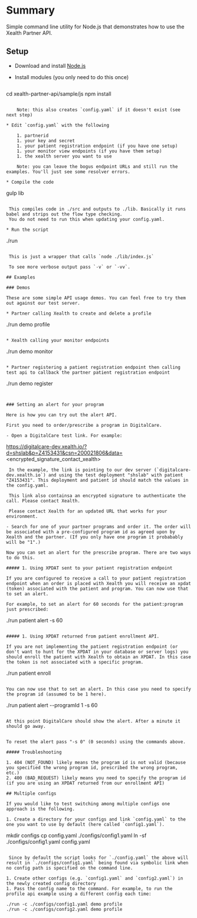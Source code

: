 
# Summary

Simple command line utility for Node.js that demonstrates how to use the Xealth Partner API.

## Setup

 * Download and install [Node.js](https://nodejs.org/en/download/)

 * Install modules (you only need to do this once)

   ```
  cd xealth-partner-api/sample/js
  npm install
 ```

     Note: this also creates `config.yaml` if it doesn't exist (see next step)

 * Edit `config.yaml` with the following

     1. partnerid
     1. your key and secret
     1. your patient registration endpoint (if you have one setup)
     1. your monitor view endpoints (if you have them setup)
     1. the xealth server you want to use

     Note: you can leave the bogus endpoint URLs and still run the examples. You'll just see some resolver errors.

 * Compile the code

  ```
   gulp lib
 ```

  This compiles code in ./src and outputs to ./lib. Basically it runs babel and strips out the flow type checking.
  You do not need to run this when updating your config.yaml.

 * Run the script

  ```
  ./run
 ```

  This is just a wrapper that calls `node ./lib/index.js`

  To see more verbose output pass `-v` or `-vv`.

## Examples

### Demos

These are some simple API usage demos. You can feel free to try them out against our test server.

* Partner calling Xealth to create and delete a profile

 ```
./run demo profile
```

* Xealth calling your monitor endpoints

 ```
./run demo monitor
```

* Partner registering a patient registration endpoint then calling test api to callback the partner patient registration endpoint

 ```
./run demo register
```


### Setting an alert for your program

Here is how you can try out the alert API.

First you need to order/prescribe a program in DigitalCare.

- Open a DigitalCare test link. For example:

 ```
 https://digitalcare-dev.xealth.io/?d=shslab&p=Z4153431&csn=200021806&data=<encrypted_signature_contact_xealth>
```
 In the example, the link is pointing to our dev server (`digitalcare-dev.xealth.io`) and using the test deployment "shslab" with patient "Z4153431". This deployment and patient id should match the values in the config.yaml.

 This link also containsa an encrypted signature to authenticate the call. Please contact Xealth.

 Please contact Xealth for an updated URL that works for your environment.

- Search for one of your partner programs and order it. The order will be associated with a pre-configured program id as agreed upon by Xealth and the partner. (If you only have one program it probabably will be "1".)

Now you can set an alert for the prescribe program. There are two ways to do this.

##### 1. Using XPDAT sent to your patient registration endpoint

If you are configured to receive a call to your patient registration endpoint when an order is placed with Xealth you will receive an xpdat (token) associated with the patient and program. You can now use that to set an alert.

For example, to set an alert for 60 seconds for the patient:program just prescribed:

```
 ./run patient alert -s 60 <xpdat>
```

##### 1. Using XPDAT returned from patient enrollment API.

If you are not implementing the patient registration endpoint (or don't want to hunt for the XPDAT in your database or server logs) you should enroll the patient with Xealth to obtain an XPDAT. In this case the token is not associated with a specific program.

```
 ./run patient enroll
```

You can now use that to set an alert. In this case you need to specify the program id (assumed to be 1 here).

```
./run patient alert --programId 1 <xpdat> -s 60
```

At this point DigitalCare should show the alert. After a minute it should go away.


To reset the alert pass "-s 0" (0 seconds) using the commands above.

##### Troubleshooting

1. 404 (NOT_FOUND) likely means the program id is not valid (because you specified the wrong program id, prescribed the wrong program, etc.)
2. 400 (BAD_REQUEST) likely means you need to specify the program id (if you are using an XPDAT returned from our enrollment API)

## Multiple configs

If you would like to test switching among multiple configs one approach is the following.

1. Create a directory for your configs and link `config.yaml` to the one you want to use by default (here called `config1.yaml`).

 ```
mkdir configs
cp config.yaml ./configs/config1.yaml
ln -sf ./configs/config1.yaml config.yaml
```

 Since by default the script looks for `./config.yaml` the above will result in `./configs/config1.yaml` being found via symbolic link when no config path is specified on the command line.

1. Create other configs (e.g. `config1.yaml` and `config2.yaml`) in the newly created config directory
1. Pass the config name to the command. For example, to run the profile api example using a different config each time:

  ```
 	./run -c ./configs/config1.yaml demo profile
 	./run -c ./configs/config2.yaml demo profile
 ```

